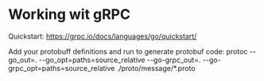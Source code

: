 # Working wit gRPC

Quickstart:
https://grpc.io/docs/languages/go/quickstart/

Add your protobuff definitions and run to generate protobuf code:
protoc --go_out=. --go_opt=paths=source_relative --go-grpc_out=. --go-grpc_opt=paths=source_relative ./proto/message/\*.proto

